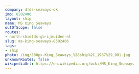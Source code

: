 ```yaml
---
company: dfds-seaways-dk
imo: 8502406
layout: ship
name: MS King Seaways
outOfScope: false
routes:
- north-shields-gb-ijmuiden-nl
slug: ms-king-seaways-8502406
tags:
- ship
photo: /img/300px-King_Seaways_%28ship%2C_1987%29_001.jpg
unknownRoutes: false
wikipediaUrl: https://en.wikipedia.org/wiki/MS_King_Seaways
---
```

